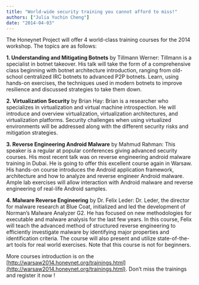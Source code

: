 ```yaml
---
title: "World-wide security training you cannot afford to miss!"
authors: ["Julia Yuchin Cheng"]
date: "2014-04-03"
---
```


The Honeynet Project will offer 4 world-class training courses for the 2014 workshop. The topics are as follows:  
  
**1\. Understanding and Mitigating Botnets** by Tillmann Werner: Tillmann is a specialist in botnet takeover. His talk will take the form of a comprehensive class beginning with botnet architecture introduction, ranging from old-school centralized IRC botnets to advanced P2P botnets. Learn, using hands-on exercises, the techniques used in modern botnets to improve resilience and discussed strategies to take them down.  
  
  
**2\. Virtualization Security** by Brian Hay: Brian is a researcher who specializes in virtualization and virtual machine introspection. He will introduce and overview virtualization, virtualization architectures, and virtualization platforms. Security challenges when using virtualized environments will be addressed along with the different security risks and mitigation strategies.  
  
  
**3\. Reverse Engineering Android Malware** by Mahmud Rahman: This speaker is a regular at popular conferences giving advanced security courses. His most recent talk was on reverse engineering android malware training in Dubai. He is going to offer this excellent course again in Warsaw. His hands-on course introduces the Android application framework, architecture and how to analyze and reverse engineer Android malware. Ample lab exercises will allow interaction with Android malware and reverse engineering of real-life Android samples.  
  
  
**4\. Malware Reverse Engineering** by Dr. Felix Leder: Dr. Leder, the director for malware research at Blue Coat, initialized and led the development of Norman’s Malware Analyzer G2. He has focused on new methodologies for executable and malware analysis for the last few years. In this course, Felix will teach the advanced method of structured reverse engineering to efficiently investigate malware by identifying major properties and identification criteria. The course will also present and utilize state-of-the-art tools for real world exercises. Note that this course is not for beginners.  
  
  
More courses introduction is on the [http://warsaw2014.honeynet.org/trainings.html](http://warsaw2014.honeynet.org/trainings.html). Don’t miss the trainings and register it now !

